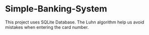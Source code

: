 # Simple-Banking-System

This project uses SQLite Database.
The Luhn algorithm help us avoid mistakes when entering the card number.
